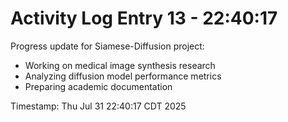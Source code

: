 # Activity Log Entry 13 - 22:40:17

Progress update for Siamese-Diffusion project:
- Working on medical image synthesis research
- Analyzing diffusion model performance metrics
- Preparing academic documentation

Timestamp: Thu Jul 31 22:40:17 CDT 2025
